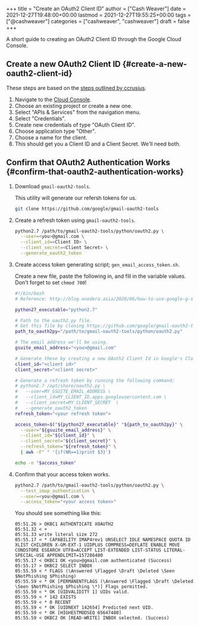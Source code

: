 +++
title = "Create an OAuth2 Client ID"
author = ["Cash Weaver"]
date = 2021-12-27T19:48:00+00:00
lastmod = 2021-12-27T19:55:25+00:00
tags = ["@cashweaver"]
categories = ["cashweaver", "cashweaver"]
draft = false
+++

A short guide to creating an OAuth2 Client ID through the Google Cloud Console.


## Create a new OAuth2 Client ID {#create-a-new-oauth2-client-id}

These steps are based on the [steps outlined by ccrusius](https://github.com/ccrusius/auth-source-xoauth2/blob/d3890eaa3a46dc89758ec6b789949e70ae782896/auth-source-xoauth2.el#L85).

1.  Navigate to the [Cloud Console](https://console.cloud.google.com).
2.  Choose an existing project or create a new one.
3.  Select "APIs &amp; Services" from the navigation menu.
4.  Select "Credentials".
5.  Create new credentials of type "OAuth Client ID".
6.  Choose application type "Other".
7.  Choose a name for the client.
8.  This should get you a Client ID and a Client Secret. We'll need both.


## Confirm that OAuth2 Authentication Works {#confirm-that-oauth2-authentication-works}

1.  Download `gmail-oauth2-tools`.

    This utility will generate our refersh tokens for us.

    ```sh
    git clone https://github.com/google/gmail-oauth2-tools
    ```

2.  Create a refresh token using `gmail-oauth2-tools`.

    ```sh
    python2.7 /path/to/gmail-oauth2-tools/python/oauth2.py \
      --user=<you>@gmail.com \
      --client_id=<Client ID> \
      --client_secret=<Client Secret> \
      --generate_oauth2_token
    ```

3.  Create access token generating script; `gen_email_access_token.sh`.

    Create a new file, paste the following in, and fill in the variable values. Don't forget to set `chmod 700`!

    ```sh
    #!/bin/bash
    # Reference: http://blog.onodera.asia/2020/06/how-to-use-google-g-suite-oauth2-with.html

    python27_executable="python2.7"

    # Path to the oauth2.py file.
    # Get this file by cloning https://github.com/google/gmail-oauth2-tools
    path_to_oauth2py="/path/to/gmail-oauth2-tools/python/oauth2.py"

    # The email address we'll be using.
    gsuite_email_address="<you>@gmail.com"

    # Generate these by creating a new OAuth2 Client Id in Google's Cloud.
    client_id="<client id>"
    client_secret="<client secret>"

    # Generate a refresh token by running the following command:
    # python2.7 /opt/share/oauth2.py \
    #   --user=MY_GSUITE_EMAIL_ADDRESS \
    #   --client_id=MY_CLIENT_ID.apps.googleusercontent.com \
    #   --client_secret=MY_CLIENT_SECRET  \
    #   --generate_oauth2_token
    refresh_token="<your refresh token">

    access_token=$("${python27_executable}" "${path_to_oauth2py}" \
      --user="${gsuite_email_address}" \
      --client_id="${client_id}" \
      --client_secret="${client_secret}" \
      --refresh_token="${refresh_token}" \
      | awk -F" " '{if(NR==1)print $3}')

    echo -n "$access_token"
    ```

4.  Confirm that your access token works.

    ```sh
    python2.7 /path/to/gmail-oauth2-tools/python/oauth2.py \
      --test_imap_authentication \
      --user=<you>@gmail.com \
      --access_token="<your access token>"
    ```

    You should see something like this:

    ```text
    05:51.26 > OKBC1 AUTHENTICATE XOAUTH2
    05:51.32 < +
    05:51.33 write literal size 272
    05:55.17 < * CAPABILITY IMAP4rev1 UNSELECT IDLE NAMESPACE QUOTA ID XLIST CHILDREN X-GM-EXT-1 UIDPLUS COMPRESS=DEFLATE ENABLE MOVE CONDSTORE ESEARCH UTF8=ACCEPT LIST-EXTENDED LIST-STATUS LITERAL- SPECIAL-USE APPENDLIMIT=157286400
    05:55.17 < OKBC1 OK <you>@gmail.com authenticated (Success)
    05:55.17 > OKBC2 SELECT INBOX
    05:55.59 < * FLAGS (\Answered \Flagged \Draft \Deleted \Seen $NotPhishing $Phishing)
    05:55.59 < * OK [PERMANENTFLAGS (\Answered \Flagged \Draft \Deleted \Seen $NotPhishing $Phishing \*)] Flags permitted.
    05:55.59 < * OK [UIDVALIDITY 1] UIDs valid.
    05:55.59 < * 142 EXISTS
    05:55.59 < * 0 RECENT
    05:55.59 < * OK [UIDNEXT 142654] Predicted next UID.
    05:55.59 < * OK [HIGHESTMODSEQ 65647480]
    05:55.59 < OKBC2 OK [READ-WRITE] INBOX selected. (Success)
    ```
